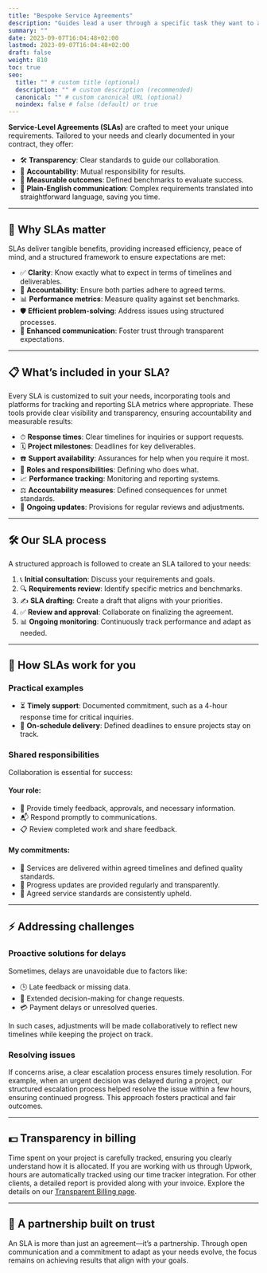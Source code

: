 ```yaml
---
title: "Bespoke Service Agreements"
description: "Guides lead a user through a specific task they want to accomplish, often with a sequence of steps."
summary: ""
date: 2023-09-07T16:04:48+02:00
lastmod: 2023-09-07T16:04:48+02:00
draft: false
weight: 810
toc: true
seo:
  title: "" # custom title (optional)
  description: "" # custom description (recommended)
  canonical: "" # custom canonical URL (optional)
  noindex: false # false (default) or true
---
```


**Service-Level Agreements (SLAs)** are crafted to meet your unique requirements. Tailored to your needs and clearly documented in your contract, they offer:

- 🛠 **Transparency**: Clear standards to guide our collaboration.
- 🤝 **Accountability**: Mutual responsibility for results.
- 📏 **Measurable outcomes**: Defined benchmarks to evaluate success.
- 📝 **Plain-English communication**: Complex requirements translated into straightforward language, saving you time.

---

## 🧐 Why SLAs matter

SLAs deliver tangible benefits, providing increased efficiency, peace of mind, and a structured framework to ensure expectations are met:

- ✅ **Clarity**: Know exactly what to expect in terms of timelines and deliverables.
- 🔄 **Accountability**: Ensure both parties adhere to agreed terms.
- 📊 **Performance metrics**: Measure quality against set benchmarks.
- 🛡 **Efficient problem-solving**: Address issues using structured processes.
- 📢 **Enhanced communication**: Foster trust through transparent expectations.

---

## 📋 What’s included in your SLA?

Every SLA is customized to suit your needs, incorporating tools and platforms for tracking and reporting SLA metrics where appropriate. These tools provide clear visibility and transparency, ensuring accountability and measurable results:

- ⏱ **Response times**: Clear timelines for inquiries or support requests.
- 🗓 **Project milestones**: Deadlines for key deliverables.
- ☎️ **Support availability**: Assurances for help when you require it most.
- 🧩 **Roles and responsibilities**: Defining who does what.
- 📈 **Performance tracking**: Monitoring and reporting systems.
- ⚖️ **Accountability measures**: Defined consequences for unmet standards.
- 🔄 **Ongoing updates**: Provisions for regular reviews and adjustments.

---

## 🛠 Our SLA process

A structured approach is followed to create an SLA tailored to your needs:

1. 📞 **Initial consultation**: Discuss your requirements and goals.
2. 🔍 **Requirements review**: Identify specific metrics and benchmarks.
3. ✍️ **SLA drafting**: Create a draft that aligns with your priorities.
4. ✅ **Review and approval**: Collaborate on finalizing the agreement.
5. 📊 **Ongoing monitoring**: Continuously track performance and adapt as needed.

---

## 🌟 How SLAs work for you

### **Practical examples**

- ⏳ **Timely support**: Documented commitment, such as a 4-hour response time for critical inquiries.
- 🎯 **On-schedule delivery**: Defined deadlines to ensure projects stay on track.

### **Shared responsibilities**

Collaboration is essential for success:

#### Your role:

- 📝 Provide timely feedback, approvals, and necessary information.
- 📬 Respond promptly to communications.
- 📋 Review completed work and share feedback.

#### My commitments:

- 🚀 Services are delivered within agreed timelines and defined quality standards.
- 🔔 Progress updates are provided regularly and transparently.
- 🌟 Agreed service standards are consistently upheld.

---

## ⚡ Addressing challenges

### **Proactive solutions for delays**

Sometimes, delays are unavoidable due to factors like:

- 🕒 Late feedback or missing data.
- 🔄 Extended decision-making for change requests.
- 💳 Payment delays or unresolved queries.

In such cases, adjustments will be made collaboratively to reflect new timelines while keeping the project on track.

### **Resolving issues**

If concerns arise, a clear escalation process ensures timely resolution. For example, when an urgent decision was delayed during a project, our structured escalation process helped resolve the issue within a few hours, ensuring continued progress. This approach fosters practical and fair outcomes.

---

## 💵 Transparency in billing

Time spent on your project is carefully tracked, ensuring you clearly understand how it is allocated. If you are working with us through Upwork, hours are automatically tracked using our time tracker integration. For other clients, a detailed report is provided along with your invoice. Explore the details on our [Transparent Billing page](#).

---

## 🤝 A partnership built on trust

An SLA is more than just an agreement—it’s a partnership. Through open communication and a commitment to adapt as your needs evolve, the focus remains on achieving results that align with your goals.
